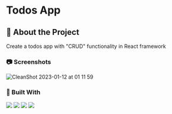 # Todos App

## :star2: About the Project

Create a todos app with "CRUD" functionality in React framework  <br>

### :camera: Screenshots

![CleanShot 2023-01-12 at 01 11 59](https://user-images.githubusercontent.com/99056343/211872235-84e116b5-4ecf-4286-b5fb-37ba9e4e66c4.gif)


### 🔨 Built With

<p align="left"> 
  <img src="https://img.shields.io/badge/React-20232A?style=for-the-badge&logo=react&logoColor=61DAFB">
  <img src="https://img.shields.io/badge/JavaScript-323330?style=for-the-badge&logo=javascript&logoColor=F7DF1E"> 
  <img src="https://img.shields.io/badge/CSS3-1572B6?style=for-the-badge&logo=css3&logoColor=white"> 
  <img src="https://img.shields.io/badge/HTML5-E34F26?style=for-the-badge&logo=html5&logoColor=white"> 
</p>
